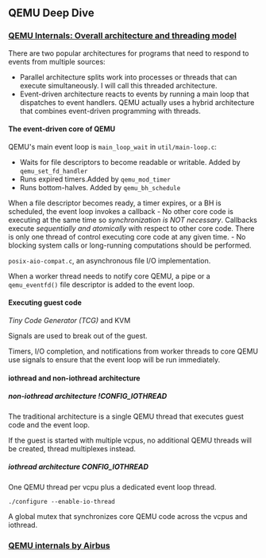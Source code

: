 ## QEMU Deep Dive

### [QEMU Internals: Overall architecture and threading model](http://blog.vmsplice.net/2011/03/qemu-internals-overall-architecture-and.html)

There are two popular architectures for programs that need to respond to events from multiple sources:
  - Parallel architecture splits work into processes or threads that can execute simultaneously. I will call this threaded architecture.
  - Event-driven architecture reacts to events by running a main loop that dispatches to event handlers.
QEMU actually uses a hybrid architecture that combines event-driven programming with threads.

#### The event-driven core of QEMU
QEMU's main event loop is `main_loop_wait` in `util/main-loop.c`:
  - Waits for file descriptors to become readable or writable. Added by `qemu_set_fd_handler`
  - Runs expired timers.Added by `qemu_mod_timer`
  - Runs bottom-halves. Added by `qemu_bh_schedule`

When a file descriptor becomes ready, a timer expires, or a BH is scheduled, the event loop invokes a callback
    - No other core code is executing at the same time so *synchronization is NOT necessary*. Callbacks execute *sequentially and atomically* with respect to other core code. There is only one thread of control executing core code at any given time.
    - No blocking system calls or long-running computations should be performed.

 `posix-aio-compat.c`, an asynchronous file I/O implementation.

 When a worker thread needs to notify core QEMU, a pipe or a `qemu_eventfd()` file descriptor is added to the event loop.  

#### Executing guest code
_Tiny Code Generator (TCG)_ and KVM

Signals are used to break out of the guest.

Timers, I/O completion, and notifications from worker threads to core QEMU use signals to ensure that the event loop will be run immediately.

#### iothread and non-iothread architecture

##### non-iothread architecture !CONFIG_IOTHREAD

The traditional architecture is a single QEMU thread that executes guest code and the event loop.

If the guest is started with multiple vcpus, no additional QEMU threads will be created, thread multiplexes instead.

##### iothread architecture CONFIG_IOTHREAD

One QEMU thread per vcpu plus a dedicated event loop thread.

`./configure --enable-io-thread`

A global mutex that synchronizes core QEMU code across the vcpus and iothread.


### [QEMU internals by Airbus](https://airbus-seclab.github.io/qemu_blog/)
